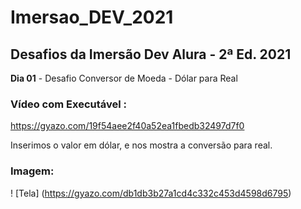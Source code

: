 # Imersao_DEV_2021

## Desafios da Imersão Dev Alura - 2ª Ed. 2021

 **Dia 01** - Desafio Conversor de Moeda - Dólar para Real

### Vídeo com Executável :

 https://gyazo.com/19f54aee2f40a52ea1fbedb32497d7f0

Inserimos o valor em dólar, e nos mostra a conversão para real.

### Imagem: 

! [Tela] (https://gyazo.com/db1db3b27a1cd4c332c453d4598d6795)
